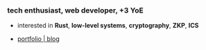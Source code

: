 
<h3>tech enthusiast, web developer, +3 YoE</h3>

- interested in **Rust**, **low-level systems**, **cryptography**, **ZKP**, **ICS**

- [portfolio | blog](https://www.bautidev.com/)
